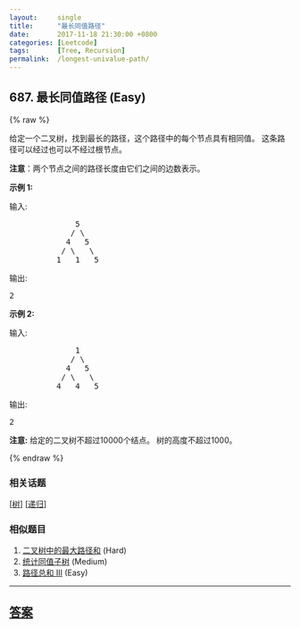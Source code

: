 ```yaml
---
layout:     single
title:      "最长同值路径"
date:       2017-11-18 21:30:00 +0800
categories: [Leetcode]
tags:       [Tree, Recursion]
permalink:  /longest-univalue-path/
---
```


## 687. 最长同值路径 (Easy)

{% raw %}

<p>给定一个二叉树，找到最长的路径，这个路径中的每个节点具有相同值。 这条路径可以经过也可以不经过根节点。</p>

<p><strong>注意</strong>：两个节点之间的路径长度由它们之间的边数表示。</p>

<p><strong>示例 1:</strong></p>

<p>输入:</p>

<pre>
              5
             / \
            4   5
           / \   \
          1   1   5
</pre>

<p>输出:</p>

<pre>
2
</pre>

<p><strong>示例 2:</strong></p>

<p>输入:</p>

<pre>
              1
             / \
            4   5
           / \   \
          4   4   5
</pre>

<p>输出:</p>

<pre>
2
</pre>

<p><strong>注意:</strong> 给定的二叉树不超过10000个结点。&nbsp;树的高度不超过1000。</p>

{% endraw %}

### 相关话题
  [[树](https://github.com/openset/leetcode/tree/master/tag/tree/README.md)]
  [[递归](https://github.com/openset/leetcode/tree/master/tag/recursion/README.md)]

### 相似题目
  1. [二叉树中的最大路径和](/binary-tree-maximum-path-sum) (Hard)
  1. [统计同值子树](/count-univalue-subtrees) (Medium)
  1. [路径总和 III](/path-sum-iii) (Easy)

---

## [答案](https://github.com/openset/leetcode/tree/master/problems/longest-univalue-path)
